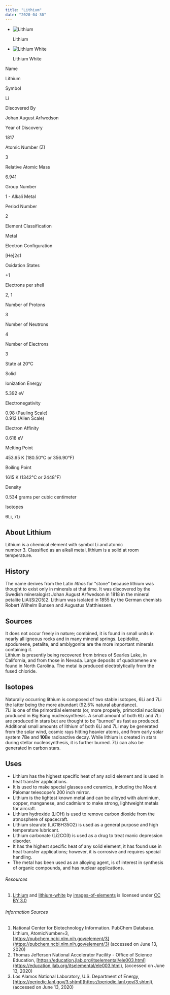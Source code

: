 ```yaml
---
title: "Lithium"
date: "2020-04-30"
---
```


- ![Lithium](https://chemistdictionary.com/wp-content/uploads/2020/05/lithium.jpg)
    
    Lithium
    
- ![Lithium White](https://chemistdictionary.com/wp-content/uploads/2020/04/lithium-white.jpg)
    
    Lithium White
    

Name

Lithium

Symbol

Li

Discovered By

Johan August Arfwedson

Year of Discovery

1817

Atomic Number (Z)

3

Relative Atomic Mass

6.941

Group Number

1 - Alkali Metal

Period Number

2

Element Classification

Metal

Electron Configuration

\[He\]2s1

Oxidation States

+1

Electrons per shell

2, 1

Number of Protons

3

Number of Neutrons

4

Number of Electrons

3

State at 20°C

Solid

Ionization Energy

5.392 eV

Electronegativity

0.98 (Pauling Scale)  
0.912 (Allen Scale)

Electron Affinity

0.618 eV

Melting Point

453.65 K (180.50°C or 356.90°F)

Boiling Point

1615 K (1342°C or 2448°F)

Density

0.534 grams per cubic centimeter

Isotopes

6Li, 7Li

## About Lithium

Lithium is a chemical element with symbol Li and atomic number 3. Classified as an alkali metal, lithium is a solid at room temperature.

## History

The name derives from the Latin _lithos_ for "stone" because lithium was thought to exist only in minerals at that time. It was discovered by the Swedish mineralogist Johan August Arfwedson in 1818 in the mineral petalite LiAl(Si2O5)2. Lithium was isolated in 1855 by the German chemists Robert Wilhelm Bunsen and Augustus Matthiessen.

## Sources

It does not occur freely in nature; combined, it is found in small units in nearly all igneous rocks and in many mineral springs. Lepidolite, spodumene, petalite, and amblygonite are the more important minerals containing it.  
Lithium is presently being recovered from brines of Searles Lake, in California, and from those in Nevada. Large deposits of quadramene are found in North Carolina. The metal is produced electrolytically from the fused chloride.

## Isotopes

Naturally occurring lithium is composed of two stable isotopes, 6Li and 7Li the latter being the more abundant (92.5% natural abundance).  
7Li is one of the primordial elements (or, more properly, primordial nuclides) produced in Big Bang nucleosynthesis. A small amount of both 6Li and 7Li are produced in stars but are thought to be "burned" as fast as produced. Additional small amounts of lithium of both 6Li and 7Li may be generated from the solar wind, cosmic rays hitting heavier atoms, and from early solar system 7Be and **10**Be radioactive decay. While lithium is created in stars during stellar nucleosynthesis, it is further burned. 7Li can also be generated in carbon stars.

## Uses

- Lithium has the highest specific heat of any solid element and is used in heat transfer applications.
- It is used to make special glasses and ceramics, including the Mount Palomar telescope's 200 inch mirror.
- Lithium is the lightest known metal and can be alloyed with aluminium, copper, manganese, and cadmium to make strong, lightweight metals for aircraft.
- Lithium hydroxide (LiOH) is used to remove carbon dioxide from the atmosphere of spacecraft.
- Lithium stearate (LiC18H35O2) is used as a general purpose and high temperature lubricant.
- Lithium carbonate (Li2CO3) is used as a drug to treat manic depression disorder.
- It has the highest specific heat of any solid element, it has found use in heat transfer applications; however, it is corrosive and requires special handling.
- The metal has been used as an alloying agent, is of interest in synthesis of organic compounds, and has nuclear applications.

###### Resources

1. [Lithium](https://images-of-elements.com/lithium.jpg) and [lithium-white](https://images-of-elements.com/lithium-white.jpg) by [images-of-elements](https://images-of-elements.com/) is licensed under [CC BY 3.0](https://creativecommons.org/licenses/by/3.0/)

###### Information Sources

1. National Center for Biotechnology Information. PubChem Database. Lithium, AtomicNumber=3, [https://pubchem.ncbi.nlm.nih.gov/element/3](https://pubchem.ncbi.nlm.nih.gov/element/3) (accessed on June 13, 2020)
2. Thomas Jefferson National Accelerator Facility - Office of Science Education, [https://education.jlab.org/itselemental/ele003.html](https://education.jlab.org/itselemental/ele003.html), (accessed on June 13, 2020)
3. Los Alamos National Laboratory, U.S. Department of Energy, [https://periodic.lanl.gov/3.shtml](https://periodic.lanl.gov/3.shtml), (accessed on June 13, 2020)
